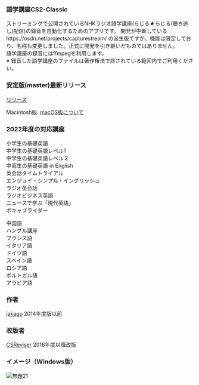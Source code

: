 ### 語学講座CS2-Classic
ストリーミングで公開されているNHKラジオ語学講座(らじる★らじる(聴き逃し)配信)の録音を自動化するためのアプリです。 開発が中断しているhttps://osdn.net/projects/capturestream/  の派生版ですが、機能は限定しており、名称も変更しました。正式に開発を引き継いだものではありません。                            
語学講座の録音にはffmpegを利用します。              
※ 録音した語学講座のファイルは著作権法で許されている範囲内でご利用ください。       
   
### 安定版(master)最新リリース  
[リリース](https://github.com/CSReviser/CaptureStream2-Classic/releases)    

Macintosh版: [macOS版について](https://github.com/CSReviser/CS-English/wiki/Macintosh%E7%89%88)                          

### 2022年度の対応講座            
小学生の基礎英語  
中学生の基礎英語レベル1  
中学生の基礎英語レベル２  
中高生の基礎英語 in English  
英会話タイムトライアル   
エンジョイ・シンプル・イングリッシュ        
ラジオ英会話  
ラジオビジネス英語   
ニュースで学ぶ「現代英語」        
ボキャブライダー        

中国語        
ハングル講座        
フランス語        
イタリア語       
ドイツ語       
スペイン語       
ロシア語       
ポルトガル語       
アラビア語       

             
     

### 作者  
[jakago](https://github.com/jakago) 2014年度版以前  
### 改版者  
[CSReviser](https://github.com/CSReviser) 2018年度以降改版    

             
     

### イメージ（Windows版）  
![無題21](https://user-images.githubusercontent.com/46049273/215409469-60aa60a4-3057-4dcc-a838-bc416ce18d6c.png)
